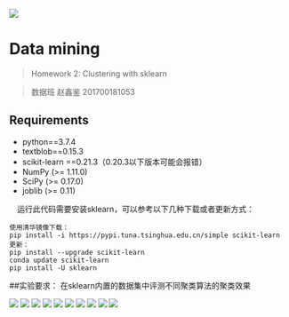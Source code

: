 ![](./imgset/img1.png)
# Data mining
>Homework 2: Clustering with sklearn 

>数据班 赵鑫鉴  201700181053
## Requirements
+ python==3.7.4
+ textblob==0.15.3
+ scikit-learn ==0.21.3（0.20.3以下版本可能会报错）
+ NumPy (>= 1.11.0)
+ SciPy (>= 0.17.0)
+ joblib (>= 0.11)

&emsp;运行此代码需要安装sklearn，可以参考以下几种下载或者更新方式：
```
使用清华镜像下载：
pip install -i https://pypi.tuna.tsinghua.edu.cn/simple scikit-learn
更新：
pip install --upgrade scikit-learn
conda update scikit-learn
pip install -U sklearn
```
##实验要求：
在sklearn内置的数据集中评测不同聚类算法的聚类效果

![](./imgset/img2.png)
![](./imgset/img3.png)
![](./imgset/img4.png)
![](./imgset/img5.png)
![](./imgset/img7.png)
![](./imgset/img6.png)
![](./imgset/img9.png)
![](./imgset/img8.png)
![](./imgset/img11.png)
![](./imgset/img10.png)










